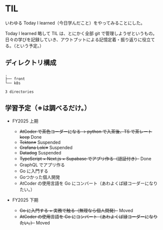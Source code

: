 # TIL

いわゆる Today I learned（今日学んだこと）をやってみることにした。<br>

Today I learned 略して TIL は、とにかく全部 git で管理しようぜというもの。<br>
日々の学びを記録していき、アウトプットによる記憶定着・振り返りに役立てる。（という予定。）

## ディレクトリ構成

<!-- tree-start -->
```
.
├── front
└── k8s

3 directories
```
<!-- tree-end -->

## 学習予定（※は調べるだけ。）

- FY2025 上期

  - ~~AtCoder で茶色コーダーになる → python で入茶後、TS で茶レート keep~~ Done
  - ~~Tekton※~~ Suspended
  - ~~Grafana Loki※~~ Suspended
  - ~~Datadog~~ Suspended
  - ~~TypeScript × Next.js × Supabase でアプリ作る（認証付き）~~ Done
  - GraphQL でアプリ作る
  - Go に入門する
  - Goつかった個人開発
  - AtCoder の使用言語を Go にコンバート（あわよくば緑コーダーになりたい。）
 

- FY2025 下期
  - ~~Go に入門する + 実務で触る（無理なら個人開発）~~ Moved
  - ~~AtCoder の使用言語を Go にコンバート（あわよくば緑コーダーになりたい。）~~ Moved
